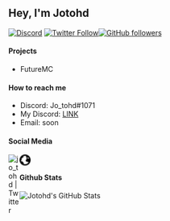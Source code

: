 ## Hey, I'm Jotohd

[![Discord](https://img.shields.io/discord/823501466169114624?label=Discord&logo=discord&style=social)](https://discord.gg/zAHfZpxQ42) [![Twitter Follow](https://img.shields.io/twitter/follow/jo_tohd?style=social)](https://twitter.com/jo_tohd)[![GitHub followers](https://img.shields.io/github/followers/jotohd?style=social)](https://github.com/Jotohd)

#### Projects
- FutureMC

#### How to reach me
- Discord: Jo_tohd#1071
- My Discord: [LINK]
- Email: soon

#### Social Media


[<img align="left" alt="jo_tohd | Twitter" width="22px" src="https://cdn.jsdelivr.net/npm/simple-icons@v3/icons/twitter.svg" />][twitter]
[<img align="left" alt="Jotohd" width="22px" src="https://raw.githubusercontent.com/iconic/open-iconic/master/svg/globe.svg" />][website]
<br />

#### Github Stats
  <img align="left" alt="Jotohd's GitHub Stats" src="https://github-readme-stats.vercel.app/api?username=Jotohd&show_icons=true&theme=tokyonight" />

[website]: https://future-coding.de
[twitter]: https://twitter.com/jo_tohd
[LINK]: https://discord.future-coding.de

